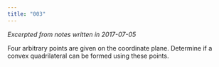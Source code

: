 ```yaml
---
title: "003"
---
```


*Excerpted from notes written in 2017-07-05*

Four arbitrary points are given on the coordinate plane. Determine if a convex quadrilateral can be formed using these points.